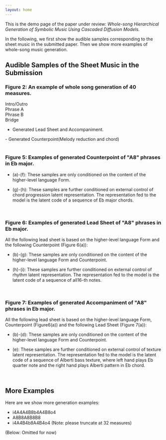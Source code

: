 ```yaml
---
layout: home
---
```

<head>
    <link rel="stylesheet" href="styles.css">
</head>

<!-- <hr color="#E8E8E8"> -->
<!-- <br> -->

This is the demo page of the paper under review: <i>Whole-song Hierarchical Generation of Symbolic Music Using Cascaded Diffusion Models</i>.

In the following, we first show the audible samples corresponding to the sheet music in the submitted paper. Then we show more examples of whole-song music generation.

## Audible Samples of the Sheet Music in the Submission

### Figure 2: An example of whole song generation of 40 measures.

 <!-- Color Legend -->
  <div class="legend">
    <div class="legend-item">
      <div class="color-box" style="background-color: #efefef;"></div>
      <span>Intro/Outro</span>
    </div>
    <div class="legend-item">
      <div class="color-box" style="background-color: #faf5eb;"></div>
      <span>Phrase A</span>
    </div>
    <div class="legend-item">
      <div class="color-box" style="background-color: #faedf7;"></div>
      <span>Phrase B</span>
    </div>
    <div class="legend-item">
      <div class="color-box" style="background-color: #ebeffa;"></div>
      <span>Bridge</span>
    </div>
    <!-- Add more legend items as needed -->
  </div>

- Generated Lead Sheet and Accompaniment.
<section id="fig2">
    <midi-player src="/media/fig2_melacc.mid" sound-font visualizer="#Vis-fig2-melacc"> </midi-player>
    <midi-visualizer src="/media/fig2_melacc.mid" type="piano-roll" id="Vis-fig2-melacc"> </midi-visualizer>
</section>
- Generated Counterpoint(Melody reduction and chord)
<section id="fig2">
    <midi-player src="/media/fig2_cp.mid" sound-font visualizer="#Vis-fig2-cp"> </midi-player>
    <midi-visualizer src="/media/fig2_cp.mid" type="piano-roll" id="Vis-fig2-cp"> </midi-visualizer>
</section>
<br>

### Figure 5: Examples of generated Counterpoint of "A8" phrases in Eb major.

- (a)-(f): These samples are only conditioned on the content of the higher-level language Form.
<section id="fig5">
    <midi-player src="/media/fig5_a.mid" sound-font visualizer="#Vis-fig5-0"> </midi-player>
    <midi-player src="/media/fig5_b.mid" sound-font visualizer="#Vis-fig5-0"> </midi-player>
    <midi-player src="/media/fig5_c.mid" sound-font visualizer="#Vis-fig5-0"> </midi-player>
    <midi-player src="/media/fig5_d.mid" sound-font visualizer="#Vis-fig5-0"> </midi-player>
    <midi-player src="/media/fig5_e.mid" sound-font visualizer="#Vis-fig5-0"> </midi-player>
    <midi-player src="/media/fig5_f.mid" sound-font visualizer="#Vis-fig5-0"> </midi-player>
    <midi-visualizer type="piano-roll" id="Vis-fig5-0"> </midi-visualizer>
</section>

- (g)-(h): These samples are further conditioned on external control of chord progression latent representation. The representation fed to the model is the latent code of a sequence of Eb major chords.
<section id="fig5">
    <midi-player src="/media/fig5_g.mid" sound-font visualizer="#Vis-fig5-1"> </midi-player>
    <midi-player src="/media/fig5_h.mid" sound-font visualizer="#Vis-fig5-1"> </midi-player>
    <midi-visualizer type="piano-roll" id="Vis-fig5-1"> </midi-visualizer>
</section>
<br>

### Figure 6: Examples of generated Lead Sheet of "A8" phrases in Eb major.

All the following lead sheet is based on the higher-level language Form and the following Counterpoint (Figure 6(a)):
<section id="fig6">
    <midi-player src="/media/fig6_a.mid" sound-font visualizer="#Vis-fig6-a"> </midi-player>
    <midi-visualizer src="/media/fig6_a.mid" type="piano-roll" id="Vis-fig6-a"> </midi-visualizer>
</section>

- (b)-(g): These samples are only conditioned on the content of the higher-level language Form and Counterpoint.
<section id="fig6">
    <midi-player src="/media/fig6_b.mid" sound-font visualizer="#Vis-fig6-0"> </midi-player>
    <midi-player src="/media/fig6_c.mid" sound-font visualizer="#Vis-fig6-0"> </midi-player>
    <midi-player src="/media/fig6_d.mid" sound-font visualizer="#Vis-fig6-0"> </midi-player>
    <midi-player src="/media/fig6_e.mid" sound-font visualizer="#Vis-fig6-0"> </midi-player>
    <midi-player src="/media/fig6_f.mid" sound-font visualizer="#Vis-fig6-0"> </midi-player>
    <midi-player src="/media/fig6_g.mid" sound-font visualizer="#Vis-fig6-0"> </midi-player>
    <midi-visualizer type="piano-roll" id="Vis-fig6-0"> </midi-visualizer>
</section>

- (h)-(i): These samples are further conditioned on external control of rhythm latent representation. The representation fed to the model is the latent code of a sequence of all16-th notes.
<section id="fig6">
    <midi-player src="/media/fig6_h.mid" sound-font visualizer="#Vis-fig6-1"> </midi-player>
    <midi-player src="/media/fig6_i.mid" sound-font visualizer="#Vis-fig6-1"> </midi-player>
    <midi-visualizer type="piano-roll" id="Vis-fig6-1"> </midi-visualizer>
</section>
<br>

### Figure 7: Examples of generated Accompaniment of "A8" phrases in Eb major.

All the following lead sheet is based on the higher-level language Form, Counterpoint (Figure6(a)) and the following Lead Sheet (Figure 7(a)):
<section>
    <midi-player src="/media/fig7_a.mid" sound-font visualizer="#Vis-fig7-a"> </midi-player>
    <midi-visualizer src="/media/fig7_a.mid" type="piano-roll" id="Vis-fig7-a"> </midi-visualizer>
</section>

- (b)-(d): These samples are only conditioned on the content of the higher-level language Form and Counterpoint.
<section id="fig7">
    <midi-player src="/media/fig7_b.mid" sound-font visualizer="#Vis-fig7-0"> </midi-player>
    <midi-player src="/media/fig7_c.mid" sound-font visualizer="#Vis-fig7-0"> </midi-player>
    <midi-player src="/media/fig7_d.mid" sound-font visualizer="#Vis-fig7-0"> </midi-player>
    <midi-visualizer type="piano-roll" id="Vis-fig7-0"> </midi-visualizer>
</section>

- (e): These samples are further conditioned on external control of texture latent representation. The representation fed to the model is the latent code of a sequence of Alberti bass texture, where left hand plays Eb quarter note and the right hand plays Alberti pattern in Eb chord.
<section id="fig7">
    <midi-player src="/media/fig7_e.mid" sound-font visualizer="#Vis-fig7-1"> </midi-player>
    <midi-visualizer type="piano-roll" id="Vis-fig7-1"> </midi-visualizer>
</section>
<br>

## More Examples

Here are we show more generation examples:

- i4A4A4B8b4A4B8o4
- A8B8A8B8B8
- i4A4B4b8A4B4o4
(Note: please truncate at 32 measures)

(Below: Omitted for now)


<script
    src="https://cdn.jsdelivr.net/combine/npm/tone@14.7.58,npm/@magenta/music@1.23.1/es6/core.js,npm/focus-visible@5,npm/html-midi-player@1.5.0"></script>

<!-- Thanks <a href="https://cifkao.github.io/html-midi-player/">html-midi-player</a> for the excellent MIDI visualization. -->

